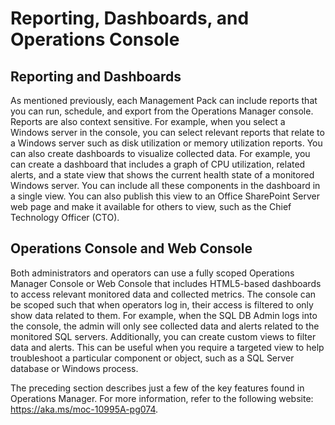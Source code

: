 # Reporting, Dashboards, and Operations Console

## Reporting and Dashboards

As mentioned previously, each Management Pack can include reports that you can run, schedule, and export from the Operations Manager console. Reports are also context sensitive. For example, when you select a Windows server in the console, you can select relevant reports that relate to a Windows server such as disk utilization or memory utilization reports. You can also create dashboards to visualize collected data. For example, you can create a dashboard that includes a graph of CPU utilization, related alerts, and a state view that shows the current health state of a monitored Windows server. You can include all these components in the dashboard in a single view. You can also publish this view to an Office SharePoint Server web page and make it available for others to view, such as the Chief Technology Officer (CTO).

## Operations Console and Web Console

Both administrators and operators can use a fully scoped Operations Manager Console or Web Console that includes HTML5-based dashboards to access relevant monitored data and collected metrics. The console can be scoped such that when operators log in, their access is filtered to only show data related to them. For example, when the SQL DB Admin logs into the console, the admin will only see collected data and alerts related to the monitored SQL servers. Additionally, you can create custom views to filter data and alerts. This can be useful when you require a targeted view to help troubleshoot a particular component or object, such as a SQL Server database or Windows process.

The preceding section describes just a few of the key features found in Operations Manager. For more information, refer to the following website: <https://aka.ms/moc-10995A-pg074>.